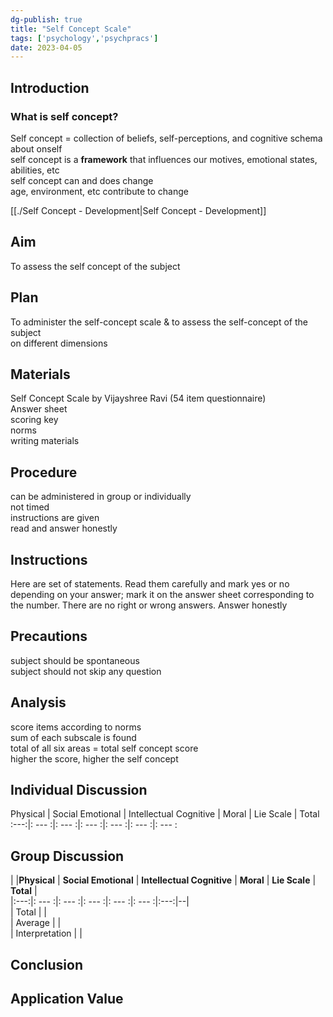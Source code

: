 ```yaml
---  
dg-publish: true  
title: "Self Concept Scale"  
tags: ['psychology','psychpracs']  
date: 2023-04-05  
---  
```

  
## Introduction   
  
### What is self concept?  
Self concept = collection of beliefs, self-perceptions, and cognitive schema about onself   
self concept is a **framework** that influences our motives, emotional states, abilities, etc   
self concept can and does change   
age, environment, etc contribute to change   
  
[[./Self Concept - Development|Self Concept - Development]]   
  
## Aim   
To assess the self concept of the subject  
## Plan  
To administer the self-concept scale & to assess the self-concept of the subject    
on different dimensions  
  
## Materials   
Self Concept Scale by Vijayshree Ravi (54 item questionnaire)  
Answer sheet  
scoring key  
norms   
writing materials   
  
## Procedure  
can be administered in group or individually  
not timed  
instructions are given  
read and answer honestly  
  
## Instructions   
Here are set of statements. Read them carefully and mark yes or no depending on your answer; mark it on the answer sheet corresponding to the number. There are no right or wrong answers. Answer honestly    
  
## Precautions  
subject should be spontaneous  
subject should not skip any question   
  
## Analysis   
score items according to norms   
sum of each subscale is found  
total of all six areas = total self concept score   
higher the score, higher the self concept   
  
## Individual Discussion  
  
Physical | Social Emotional | Intellectual Cognitive | Moral | Lie Scale | Total   
 :---:|: --- :|: --- :|: --- :|: --- :|: --- :|: --- :  
  
## Group Discussion  
  
|  |**Physical** | **Social Emotional** | **Intellectual Cognitive** | **Moral** | **Lie Scale** | **Total** |   
|:---:|: --- :|: --- :|: --- :|: --- :|: --- :|:---:|--|  
| Total | |  
| Average |  |  
| Interpretation |  |  
  
  
## Conclusion  
  
## Application Value